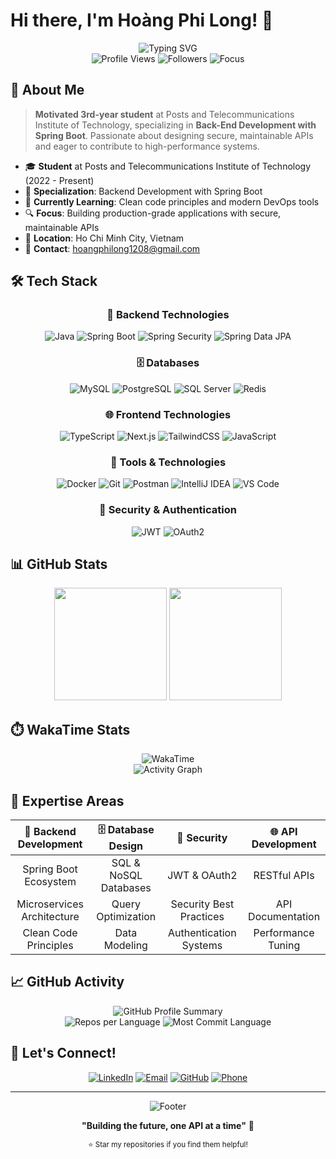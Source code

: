 # Hi there, I'm Hoàng Phi Long! 👋

<div align="center">
  <img src="https://readme-typing-svg.herokuapp.com?font=Fira+Code&weight=600&size=28&pause=1000&color=2F81F7&center=true&vCenter=true&width=600&lines=Backend+Developer;Spring+Boot+Enthusiast;Full-Stack+Engineer;PTIT+Student" alt="Typing SVG" />
</div>

<div align="center">
  <img src="https://komarev.com/ghpvc/?username=Lezh1n1208&color=blue&style=flat-square&label=Profile+Views" alt="Profile Views" />
  <img src="https://img.shields.io/github/followers/Lezh1n1208?style=flat-square&color=blue&label=Followers" alt="Followers" />
  <img src="https://img.shields.io/badge/Focus-Backend%20Development-blue?style=flat-square" alt="Focus" />
</div>

## 🚀 About Me

> **Motivated 3rd-year student** at Posts and Telecommunications Institute of Technology, specializing in **Back-End Development with Spring Boot**. Passionate about designing secure, maintainable APIs and eager to contribute to high-performance systems.

- 🎓 **Student** at Posts and Telecommunications Institute of Technology (2022 - Present)
- 💼 **Specialization**: Backend Development with Spring Boot
- 🌱 **Currently Learning**: Clean code principles and modern DevOps tools
- 🔍 **Focus**: Building production-grade applications with secure, maintainable APIs
- 📍 **Location**: Ho Chi Minh City, Vietnam
- 📧 **Contact**: hoangphilong1208@gmail.com

## 🛠️ Tech Stack

<div align="center">

### 🔧 Backend Technologies
![Java](https://img.shields.io/badge/Java-ED8B00?style=for-the-badge&logo=openjdk&logoColor=white)
![Spring Boot](https://img.shields.io/badge/Spring_Boot-6DB33F?style=for-the-badge&logo=spring-boot&logoColor=white)
![Spring Security](https://img.shields.io/badge/Spring_Security-6DB33F?style=for-the-badge&logo=spring-security&logoColor=white)
![Spring Data JPA](https://img.shields.io/badge/Spring_Data_JPA-6DB33F?style=for-the-badge&logo=spring&logoColor=white)

### 🗄️ Databases
![MySQL](https://img.shields.io/badge/MySQL-4479A1?style=for-the-badge&logo=mysql&logoColor=white)
![PostgreSQL](https://img.shields.io/badge/PostgreSQL-336791?style=for-the-badge&logo=postgresql&logoColor=white)
![SQL Server](https://img.shields.io/badge/SQL_Server-CC2927?style=for-the-badge&logo=microsoft-sql-server&logoColor=white)
![Redis](https://img.shields.io/badge/Redis-DC382D?style=for-the-badge&logo=redis&logoColor=white)

### 🌐 Frontend Technologies
![TypeScript](https://img.shields.io/badge/TypeScript-3178C6?style=for-the-badge&logo=typescript&logoColor=white)
![Next.js](https://img.shields.io/badge/Next.js-000000?style=for-the-badge&logo=next.js&logoColor=white)
![TailwindCSS](https://img.shields.io/badge/Tailwind_CSS-38B2AC?style=for-the-badge&logo=tailwind-css&logoColor=white)
![JavaScript](https://img.shields.io/badge/JavaScript-F7DF1E?style=for-the-badge&logo=javascript&logoColor=black)

### 🚀 Tools & Technologies
![Docker](https://img.shields.io/badge/Docker-2496ED?style=for-the-badge&logo=docker&logoColor=white)
![Git](https://img.shields.io/badge/Git-F05032?style=for-the-badge&logo=git&logoColor=white)
![Postman](https://img.shields.io/badge/Postman-FF6C37?style=for-the-badge&logo=postman&logoColor=white)
![IntelliJ IDEA](https://img.shields.io/badge/IntelliJ_IDEA-000000?style=for-the-badge&logo=intellij-idea&logoColor=white)
![VS Code](https://img.shields.io/badge/VS_Code-007ACC?style=for-the-badge&logo=visual-studio-code&logoColor=white)

### 🔐 Security & Authentication
![JWT](https://img.shields.io/badge/JWT-000000?style=for-the-badge&logo=json-web-tokens&logoColor=white)
![OAuth2](https://img.shields.io/badge/OAuth2-4285F4?style=for-the-badge&logo=google&logoColor=white)

</div>

## 📊 GitHub Stats

<div align="center">
  <img height="180em" src="https://github-readme-stats-sigma-five.vercel.app/api?username=Lezh1n1208&show_icons=true&theme=tokyonight&include_all_commits=true&count_private=true&hide_border=true"/>
  <img height="180em" src="https://github-readme-stats-sigma-five.vercel.app/api/top-langs/?username=Lezh1n1208&layout=compact&langs_count=8&theme=tokyonight&hide_border=true"/>
</div>

## ⏱️ WakaTime Stats

<div align="center">
  <img src="https://wakatime.com/badge/user/6126e6bb-a5ef-4de3-bf34-61b4eef64d2c.svg" alt="WakaTime" />
</div>

<div align="center">
  <img src="https://github-readme-activity-graph.vercel.app/graph?username=Lezh1n1208&theme=tokyo-night&hide_border=true&custom_title=Contribution%20Activity" alt="Activity Graph" />
</div>

## 🎯 Expertise Areas

<div align="center">

| 🔧 **Backend Development** | 🗄️ **Database Design** | 🔐 **Security** | 🌐 **API Development** |
|:--:|:--:|:--:|:--:|
| Spring Boot Ecosystem | SQL & NoSQL Databases | JWT & OAuth2 | RESTful APIs |
| Microservices Architecture | Query Optimization | Security Best Practices | API Documentation |
| Clean Code Principles | Data Modeling | Authentication Systems | Performance Tuning |

</div>

## 📈 GitHub Activity

<div align="center">
  <img src="https://github-profile-summary-cards.vercel.app/api/cards/profile-details?username=Lezh1n1208&theme=tokyonight" alt="GitHub Profile Summary" />
</div>

<div align="center">
  <img src="https://github-profile-summary-cards.vercel.app/api/cards/repos-per-language?username=Lezh1n1208&theme=tokyonight" alt="Repos per Language" />
  <img src="https://github-profile-summary-cards.vercel.app/api/cards/most-commit-language?username=Lezh1n1208&theme=tokyonight" alt="Most Commit Language" />
</div>

## 🤝 Let's Connect!

<div align="center">

[![LinkedIn](https://img.shields.io/badge/LinkedIn-0077B5?style=for-the-badge&logo=linkedin&logoColor=white)](https://www.linkedin.com/in/long-hoang120804/)
[![Email](https://img.shields.io/badge/Email-D14836?style=for-the-badge&logo=gmail&logoColor=white)](mailto:hoangphilong1208@gmail.com)
[![GitHub](https://img.shields.io/badge/GitHub-100000?style=for-the-badge&logo=github&logoColor=white)](https://github.com/Lezh1n1208)
[![Phone](https://img.shields.io/badge/Phone-25D366?style=for-the-badge&logo=whatsapp&logoColor=white)](tel:+84908706795)

</div>

---

<div align="center">
  <img src="https://capsule-render.vercel.app/api?type=waving&color=gradient&height=100&section=footer" alt="Footer" />
  
  **"Building the future, one API at a time"** 🚀
  
  <sub>⭐ Star my repositories if you find them helpful!</sub>
</div>
